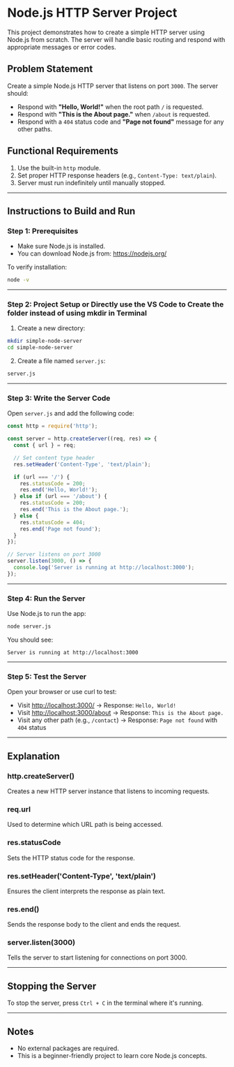 
# Node.js HTTP Server Project

This project demonstrates how to create a simple HTTP server using Node.js from scratch. The server will handle basic routing and respond with appropriate messages or error codes.

## Problem Statement

Create a simple Node.js HTTP server that listens on port `3000`. The server should:

- Respond with **"Hello, World!"** when the root path `/` is requested.
- Respond with **"This is the About page."** when `/about` is requested.
- Respond with a `404` status code and **"Page not found"** message for any other paths.

## Functional Requirements

1. Use the built-in `http` module.
2. Set proper HTTP response headers (e.g., `Content-Type: text/plain`).
3. Server must run indefinitely until manually stopped.

---

## Instructions to Build and Run

### Step 1: Prerequisites
- Make sure Node.js is installed.
- You can download Node.js from: https://nodejs.org/

To verify installation:
```bash
node -v
```

---

### Step 2: Project Setup or Directly use the VS Code to Create the folder instead of using mkdir in Terminal
1. Create a new directory:
```bash
mkdir simple-node-server
cd simple-node-server
```

2. Create a file named `server.js`:
```bash
server.js
```

---

### Step 3: Write the Server Code
Open `server.js` and add the following code:

```js
const http = require('http');

const server = http.createServer((req, res) => {
  const { url } = req;

  // Set content type header
  res.setHeader('Content-Type', 'text/plain');

  if (url === '/') {
    res.statusCode = 200;
    res.end('Hello, World!');
  } else if (url === '/about') {
    res.statusCode = 200;
    res.end('This is the About page.');
  } else {
    res.statusCode = 404;
    res.end('Page not found');
  }
});

// Server listens on port 3000
server.listen(3000, () => {
  console.log('Server is running at http://localhost:3000');
});
```

---

### Step 4: Run the Server
Use Node.js to run the app:
```bash
node server.js
```

You should see:
```
Server is running at http://localhost:3000
```

---

### Step 5: Test the Server
Open your browser or use curl to test:

- Visit [http://localhost:3000/](http://localhost:3000/) → Response: `Hello, World!`
- Visit [http://localhost:3000/about](http://localhost:3000/about) → Response: `This is the About page.`
- Visit any other path (e.g., `/contact`) → Response: `Page not found` with `404` status

---

## Explanation

### http.createServer()
Creates a new HTTP server instance that listens to incoming requests.

### req.url
Used to determine which URL path is being accessed.

### res.statusCode
Sets the HTTP status code for the response.

### res.setHeader('Content-Type', 'text/plain')
Ensures the client interprets the response as plain text.

### res.end()
Sends the response body to the client and ends the request.

### server.listen(3000)
Tells the server to start listening for connections on port 3000.

---

## Stopping the Server
To stop the server, press `Ctrl + C` in the terminal where it's running.

---

## Notes
- No external packages are required.
- This is a beginner-friendly project to learn core Node.js concepts.
